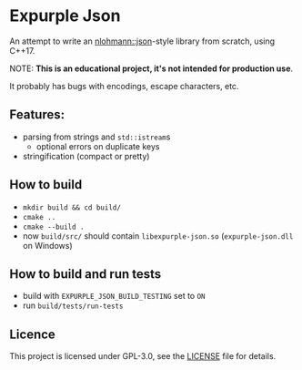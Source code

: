 # Expurple Json

An attempt to write an [nlohmann::json](https://github.com/nlohmann/json)-style library from scratch, using C++17.

NOTE: **This is an educational project, it's not intended for production use**.

It probably has bugs with encodings, escape characters, etc.

## Features:

* parsing from strings and `std::istream`s
    * optional errors on duplicate keys
* stringification (compact or pretty)

## How to build

* `mkdir build && cd build/`
* `cmake ..`
* `cmake --build .`
* now `build/src/` should contain `libexpurple-json.so` (`expurple-json.dll` on Windows)

## How to build and run tests

* build with `EXPURPLE_JSON_BUILD_TESTING` set to `ON`
* run `build/tests/run-tests`

## Licence

This project is licensed under GPL-3.0, see the [LICENSE](LICENSE) file for details.
